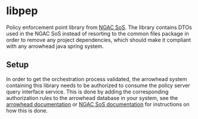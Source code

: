 # libpep
Policy enforcement point library from [NGAC SoS](https://github.com/esen96/sos-ngac). The library contains DTOs used in the NGAC SoS instead of resorting to the common files package in order to remove any project dependencies, which should make it compliant with any arrowhead java spring system. 

## Setup
In order to get the orchestration process validated, the arrowhead system containing this library needs to be authorized to consume the policy server query interface service. This is done by adding the corresponding authorization rules to the arrowhead database in your system, see the [arrowhead documentation](https://github.com/eclipse-arrowhead/core-java-spring) or [NGAC SoS documentation](https://github.com/esen96/sos-ngac) for instructions on how this is done.
